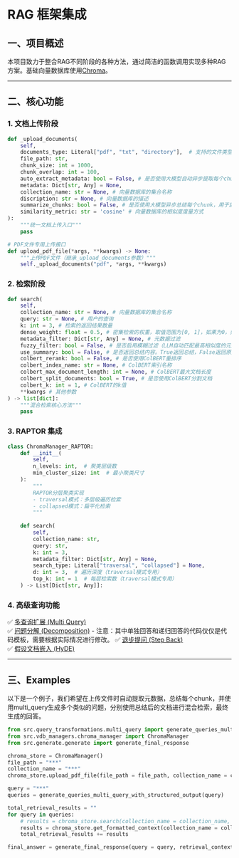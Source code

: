 # RAG 框架集成

## 一、项目概述
本项目致力于整合RAG不同阶段的各种方法，通过简洁的函数调用实现多种RAG方案。基础向量数据库使用[Chroma](https://github.com/chroma-core/chroma)。

---

## 二、核心功能

### 1. 文档上传阶段

``` python
def _upload_documents(
    self, 
    documents_type: Literal["pdf", "txt", "directory"],  # 支持的文件类型
    file_path: str, 
    chunk_size: int = 1000, 
    chunk_overlap: int = 100, 
    auto_extract_metadata: bool = False, # 是否使用大模型自动异步提取每个chunk的特征作为元数据
    metadata: Dict[str, Any] = None, 
    collection_name: str = None, # 向量数据库的集合名称
    discription: str = None, # 向量数据库的描述 
    summarize_chunks: bool = False, # 是否使用大模型异步总结每个chunk，用于后续检索的时候使用
    similarity_metric: str = 'cosine' # 向量数据库的相似度度量方式
): 
    """统一文档上传入口"""
    pass

# PDF文件专用上传接口
def upload_pdf_file(*args, **kwargs) -> None:
    """上传PDF文件（继承_upload_documents参数）"""
    self._upload_documents("pdf", *args, **kwargs)    
```

### 2. 检索阶段

``` python
def search(
    self, 
    collection_name: str = None, # 向量数据库的集合名称
    query: str = None, # 用户的查询
    k: int = 3, # 检索的返回结果数量
    dense_weight: float = 0.5, # 密集检索的权重，取值范围为[0, 1]，如果为0，则只使用稀疏检索，如果为1，则只使用密集检索
    metadata_filter: Dict[str, Any] = None, # 元数据过滤
    fuzzy_filter: bool = False, # 是否启用模糊过滤（LLM自动匹配最高相似度的元数据）
    use_summary: bool = False, # 是否返回总结内容。True返回总结，False返回原文。
    colbert_rerank: bool = False, # 是否使用ColBERT重排序
    colbert_index_name: str = None, # ColBERT索引名称
    colbert_max_document_length: int = None, # ColBERT最大文档长度
    colbert_split_documents: bool = True, # 是否使用ColBERT分割文档
    colbert_k: int = 1, # ColBERT的k值
    **kwargs # 其他参数
) -> list[dict]:
    """混合检索核心方法"""
    pass
```

### 3. RAPTOR 集成
```python
class ChromaManager_RAPTOR:
    def __init__(
        self, 
        n_levels: int,  # 聚类层级数
        min_cluster_size: int  # 最小聚类尺寸
    ):
        """
        RAPTOR分层聚类实现
        - traversal模式：多层级遍历检索
        - collapsed模式：扁平化检索
        """
    
    def search(
        self,
        collection_name: str,
        query: str,
        k: int = 3,
        metadata_filter: Dict[str, Any] = None,
        search_type: Literal["traversal", "collapsed"] = None,
        d: int = 3,  # 遍历深度（traversal模式专用）
        top_k: int = 1  # 每层检索数（traversal模式专用）
    ) -> List[Dict[str, Any]]:
```

### 4. 高级查询功能
✅ [多查询扩展 (Multi Query)](https://github.com/Cui-Peng-624/Modular_RAG/blob/main/src/query_transformations/multi_query.py)  
✅ [问题分解 (Decomposition)](https://github.com/Cui-Peng-624/Modular_RAG/blob/main/src/query_transformations/decomposition.py) - 注意：其中单独回答和递归回答的代码仅仅是代码模板，需要根据实际情况进行修改。
✅ [退步提问 (Step Back)](https://github.com/Cui-Peng-624/Modular_RAG/blob/main/src/query_transformations/step_back.py)  
✅ [假设文档嵌入 (HyDE)](https://github.com/Cui-Peng-624/Modular_RAG/blob/main/src/query_transformations/hyde.py)

---

## 三、Examples

以下是一个例子，我们希望在上传文件时自动提取元数据，总结每个chunk，并使用multi_query生成多个类似的问题，分别使用总结后的文档进行混合检索，最终生成的回答。

``` python
from src.query_transformations.multi_query import generate_queries_multi_query_with_structured_output
from src.vdb_managers.chroma_manager import ChromaManager
from src.generate.generate import generate_final_response

chroma_store = ChromaManager()
file_path = "***"
collection_name = "***"
chroma_store.upload_pdf_file(file_path = file_path, collection_name = collection_name, auto_extract_metadata = True, summarize_chunks = True)

query = "***"
queries = generate_queries_multi_query_with_structured_output(query)

total_retrieval_results = ""
for query in queries:
    # results = chroma_store.search(collection_name = collection_name, query = query, k = 3, dense_weight = 0.8, use_summary = True) # 也可以检索出来list[dict]，进行一定处理，再生成最终回答。
    results = chroma_store.get_formatted_context(collection_name = collection_name, query = query, k = 3, dense_weight = 0.8, use_summary = True)
    total_retrieval_results += results

final_answer = generate_final_response(query = query, retrieval_context = total_retrieval_results)
```
